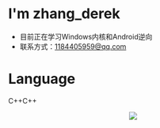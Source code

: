 # I'm zhang_derek
- 目前正在学习Windows内核和Android逆向
- 联系方式：1184405959@qq.com
# Language
<g xmlns="http://www.w3.org/2000/svg" fill="#fff" text-anchor="middle" font-family="Verdana,Geneva,DejaVu Sans,sans-serif" text-rendering="geometricPrecision" font-size="110"><text aria-hidden="true" x="175" y="150" fill="#010101" fill-opacity=".3" transform="scale(.1)" textLength="250">C++</text><text x="175" y="140" transform="scale(.1)" fill="#fff" textLength="250">C++</text></g>

<div align="center"> <img src="https://github-readme-stats.vercel.app/api?username=derek-zhang123&show_icons=true&theme=tokyonight" /> </div>




